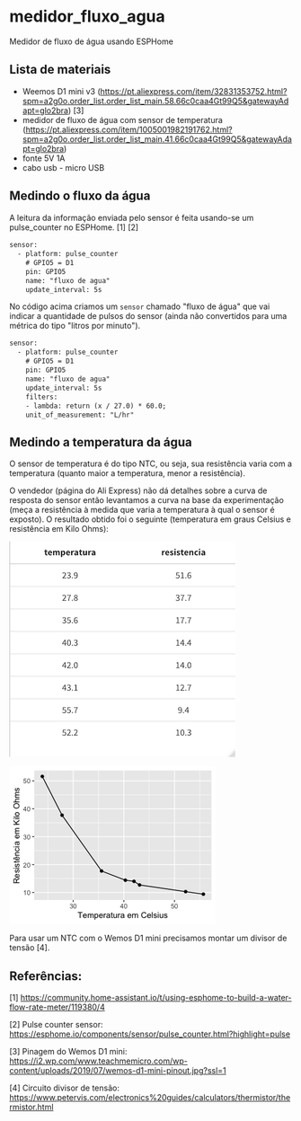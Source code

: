 # medidor_fluxo_agua
Medidor de fluxo de água usando ESPHome

## Lista de materiais

- Weemos D1 mini v3 (https://pt.aliexpress.com/item/32831353752.html?spm=a2g0o.order_list.order_list_main.58.66c0caa4Gt99Q5&gatewayAdapt=glo2bra) [3]
- medidor de fluxo de água com sensor de temperatura (https://pt.aliexpress.com/item/1005001982191762.html?spm=a2g0o.order_list.order_list_main.41.66c0caa4Gt99Q5&gatewayAdapt=glo2bra)
- fonte 5V 1A
- cabo usb - micro USB

## Medindo o fluxo da água

A leitura da informação enviada pelo sensor é feita usando-se um pulse_counter no ESPHome. [1] [2]
  
    sensor:
      - platform: pulse_counter
        # GPIO5 = D1
        pin: GPIO5
        name: "fluxo de agua"
        update_interval: 5s

No código acima criamos um `sensor` chamado "fluxo de água" que vai indicar
a quantidade de pulsos do sensor (ainda não convertidos para uma métrica
do tipo "litros por minuto").


    sensor:
      - platform: pulse_counter
        # GPIO5 = D1
        pin: GPIO5
        name: "fluxo de agua"
        update_interval: 5s
        filters:
        - lambda: return (x / 27.0) * 60.0;
        unit_of_measurement: "L/hr"

## Medindo a temperatura da água

O sensor de temperatura é do tipo NTC, ou seja, sua resistência varia com a temperatura (quanto maior a temperatura, menor a resistência).

O vendedor (página do Ali Express) não dá detalhes sobre a curva de resposta do sensor então levantamos a curva na base da experimentação (meça a resistência à medida que varia a temperatura à qual o sensor é exposto). O resultado obtido foi o seguinte (temperatura em graus Celsius e resistência em Kilo Ohms):

![Tabela com dados da curva do termistor](tabela_curva_termistor.png)

![Gráfico com os dados](curva_termistor.png)

Para usar um NTC com o Wemos D1 mini precisamos montar um divisor de tensão [4].



## Referências:

[1] https://community.home-assistant.io/t/using-esphome-to-build-a-water-flow-rate-meter/119380/4

[2] Pulse counter sensor: https://esphome.io/components/sensor/pulse_counter.html?highlight=pulse

[3] Pinagem do Wemos D1 mini: https://i2.wp.com/www.teachmemicro.com/wp-content/uploads/2019/07/wemos-d1-mini-pinout.jpg?ssl=1

[4] Circuito divisor de tensão: https://www.petervis.com/electronics%20guides/calculators/thermistor/thermistor.html



